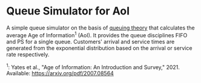 # Queue Simulator for AoI

A simple queue simulator on the basis of [queuing theory](https://www.britannica.com/science/queuing-theory) that calculates the average Age of Information<sup>1</sup> (AoI). It provides the queue disciplines FIFO and PS for a single queue. Customers' arrival and service times are generated from the exponential distribution based on the arrival or service rate respectively.

<sup>1</sup>: Yates et al., "Age of Information: An Introduction and Survey," 2021. Available: https://arxiv.org/pdf/2007.08564